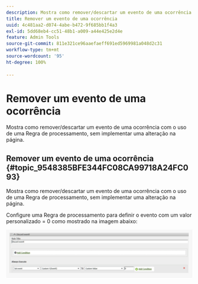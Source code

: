 ```yaml
---
description: Mostra como remover/descartar um evento de uma ocorrência com o uso de uma Regra de processamento, sem implementar uma alteração na página.
title: Remover um evento de uma ocorrência
uuid: 4c481aa2-d074-4abe-b472-9f685bb1f4a3
exl-id: 5dd68eb4-cc51-48b1-a009-a44e425e2d4e
feature: Admin Tools
source-git-commit: 811e321ce96aaefaeff691ed5969981a048d2c31
workflow-type: tm+mt
source-wordcount: '95'
ht-degree: 100%

---
```


# Remover um evento de uma ocorrência

Mostra como remover/descartar um evento de uma ocorrência com o uso de uma Regra de processamento, sem implementar uma alteração na página.

## Remover um evento de uma ocorrência {#topic_9548385BFE344FC08CA99718A24FC093}

Mostra como remover/descartar um evento de uma ocorrência com o uso de uma Regra de processamento, sem implementar uma alteração na página.

Configure uma Regra de processamento para definir o evento com um valor personalizado = 0 como mostrado na imagem abaixo:

![](assets/remove_event.png)
